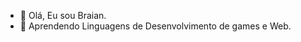- 👋 Olá, Eu sou Braian.
- 🌱 Aprendendo Linguagens de Desenvolvimento de games e Web.

<!---
typrBraian/typrBraian is a ✨ special ✨ repository because its `README.md` (this file) appears on your GitHub profile.
You can click the Preview link to take a look at your changes.
--->
